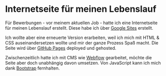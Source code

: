 # Internetseite für meinen Lebenslauf

Für Bewerbungen - vor meinem aktuellen Job - hatte ich eine Internetseite für meinen Lebenslauf erstellt. Diese habe ich über [Google Sites](https://sites.google.com/view/oezguencakir/lebenslauf) erstellt.

Ich wollte aber eine erneuerte Version erarbeiten, weil ich mich mit HTML & CSS auseinandersetzen wollte und mir der ganze Prozess Spaß macht. Die Seite wird über [GitHub Pages](https://pages.github.com) deployed und gehosted.

Zwischenzeitlich hatte ich mit CMS wie [Webflow](https://webflow.com/) gearbeitet, möchte die Seite aber doch unabhängig davon umsetzen. Von JavaScript kann ich mich dank [Bootstrap](https://getbootstrap.com) fernhalten.
